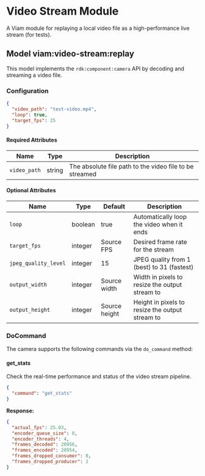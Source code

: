 # Video Stream Module
A Viam module for replaying a local video file as a high-performance live stream (for tests).

## Model viam:video-stream:replay
This model implements the `rdk:component:camera` API by decoding and streaming a video file.

### Configuration

```json
{
  "video_path": "test-video.mp4",
  "loop": true,
  "target_fps": 25
}
```

#### Required Attributes

| Name | Type | Description |
|------|------|-----------|
| `video_path` | string | The absolute file path to the video file to be streamed |

#### Optional Attributes

| Name | Type | Default | Description |
|------|------|-----------|-------------|
| `loop` | boolean | true | Automatically loop the video when it ends |
| `target_fps` | integer | Source FPS | Desired frame rate for the stream |
| `jpeg_quality_level` | integer | 15 | JPEG quality from 1 (best) to 31 (fastest) |
| `output_width` | integer | Source width | Width in pixels to resize the output stream to |
| `output_height` | integer | Source height | Height in pixels to resize the output stream to |


### DoCommand

The camera supports the following commands via the `do_command` method:

#### get_stats
Check the real-time performance and status of the video stream pipeline.

```json
{
  "command": "get_stats"
}
```

**Response:**
```json
{
  "actual_fps": 25.03,
  "encoder_queue_size": 0,
  "encoder_threads": 4,
  "frames_decoded": 20956,
  "frames_encoded": 20954,
  "frames_dropped_consumer": 0,
  "frames_dropped_producer": 2
}
```